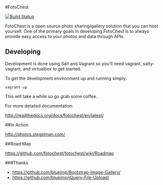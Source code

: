 #FotoChest

[![Build Status](https://secure.travis-ci.org/fotochest/fotochest.png?branch=master)](http://travis-ci.org/fotochest/fotochest)


FotoChest is a open source photo sharing/gallery solution that you can host yourself.  One of the primary goals
in developing FotoChest is to always provide easy access to your photos and data through APIs.



## Developing

Development is done using Salt and Vagrant so you'll need vagrant, salty-vagrant, and virtualbox to get started.

To get the development environment up and running simply:

```
vagrant up
```

This will take a while so go grab some coffee.


For more detailed documentation:


http://readthedocs.org/docs/fotochest/en/latest/


##In Action

http://photos.stegelman.com/

##Road Map

https://github.com/fotochest/fotochest/wiki/Roadmap

###Thanks

* https://github.com/blueimp/Bootstrap-Image-Gallery/
* https://github.com/blueimp/jQuery-File-Upload/
